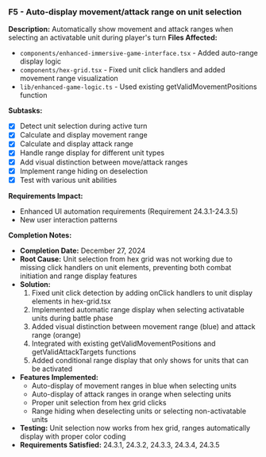 ### F5 - Auto-display movement/attack range on unit selection
**Description:** Automatically show movement and attack ranges when selecting an activatable unit during player's turn
**Files Affected:**
- `components/enhanced-immersive-game-interface.tsx` - Added auto-range display logic
- `components/hex-grid.tsx` - Fixed unit click handlers and added movement range visualization
- `lib/enhanced-game-logic.ts` - Used existing getValidMovementPositions function

**Subtasks:**
- [X] Detect unit selection during active turn
- [X] Calculate and display movement range
- [X] Calculate and display attack range
- [X] Handle range display for different unit types
- [X] Add visual distinction between move/attack ranges
- [X] Implement range hiding on deselection
- [X] Test with various unit abilities

**Requirements Impact:**
- Enhanced UI automation requirements (Requirement 24.3.1-24.3.5)
- New user interaction patterns

**Completion Notes:** 
- **Completion Date:** December 27, 2024
- **Root Cause:** Unit selection from hex grid was not working due to missing click handlers on unit elements, preventing both combat initiation and range display features
- **Solution:**
  1. Fixed unit click detection by adding onClick handlers to unit display elements in hex-grid.tsx
  2. Implemented automatic range display when selecting activatable units during battle phase
  3. Added visual distinction between movement range (blue) and attack range (orange)
  4. Integrated with existing getValidMovementPositions and getValidAttackTargets functions
  5. Added conditional range display that only shows for units that can be activated
- **Features Implemented:**
  - Auto-display of movement ranges in blue when selecting units
  - Auto-display of attack ranges in orange when selecting units  
  - Proper unit selection from hex grid clicks
  - Range hiding when deselecting units or selecting non-activatable units
- **Testing:** Unit selection now works from hex grid, ranges automatically display with proper color coding
- **Requirements Satisfied:** 24.3.1, 24.3.2, 24.3.3, 24.3.4, 24.3.5
